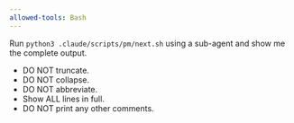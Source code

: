 ```yaml
---
allowed-tools: Bash
---
```


Run `python3 .claude/scripts/pm/next.sh` using a sub-agent and show me the complete output.

- DO NOT truncate.
- DO NOT collapse.
- DO NOT abbreviate.
- Show ALL lines in full.
- DO NOT print any other comments.
